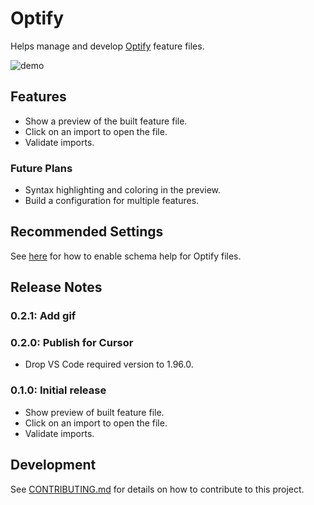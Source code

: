 # Optify

Helps manage and develop [Optify] feature files.

![demo](https://raw.githubusercontent.com/juharris/optify/refs/heads/main/vscode/extension/assets/demo.gif)

## Features

* Show a preview of the built feature file.
* Click on an import to open the file.
* Validate imports.

### Future Plans

* Syntax highlighting and coloring in the preview.
* Build a configuration for multiple features.

## Recommended Settings

See [here](https://github.com/juharris/optify?tab=readme-ov-file#schema-help) for how to enable schema help for Optify files.

## Release Notes

### 0.2.1: **Add gif**

### 0.2.0: **Publish for Cursor**

* Drop VS Code required version to 1.96.0.

### 0.1.0: **Initial release**

* Show preview of built feature file.
* Click on an import to open the file.
* Validate imports.

## Development

See [CONTRIBUTING.md](./CONTRIBUTING.md) for details on how to contribute to this project.

[optify]: https://github.com/juharris/optify